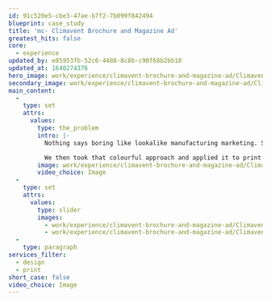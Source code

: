 ```yaml
---
id: 91c520e5-cbe3-47ae-b7f2-7b099f842494
blueprint: case_study
title: 'mc- Climavent Brochure and Magazine Ad'
greatest_hits: false
core:
  - experience
updated_by: e85953fb-52c6-4488-8c8b-c90f68b2bb10
updated_at: 1640274376
hero_image: work/experience/climavent-brochure-and-magazine-ad/Climavent-23-Experience-Full-Image-1360x768.5.jpg
secondary_image: work/experience/climavent-brochure-and-magazine-ad/Climavent-23-Experience-Secondary-Image-896x597.jpg
main_content:
  -
    type: set
    attrs:
      values:
        type: the_problem
        intro: |-
          Nothing says boring like lookalike manufacturing marketing. So when Climavent came to us for help with their marketing and sales materials, we gave the norm a big fat swerve. We revamped the Climavent brand with vibrant colour and expression, lifting them right out of the sea of sameness. 

          We then took that colourful approach and applied it to print ads, websites and brochures. Now their marketing stands out a million miles from all the other brands in their market. 
        image: work/experience/climavent-brochure-and-magazine-ad/Climavent-23-Experience-Large-927x522.jpg
        video_choice: Image
  -
    type: set
    attrs:
      values:
        type: slider
        images:
          - work/experience/climavent-brochure-and-magazine-ad/Climavent-23-Experience-Small-740x416.25-1.jpg
          - work/experience/climavent-brochure-and-magazine-ad/Climavent-23-Experience-Small-740x416.25-2.jpg
  -
    type: paragraph
services_filter:
  - design
  - print
short_case: false
video_choice: Image
---
```

